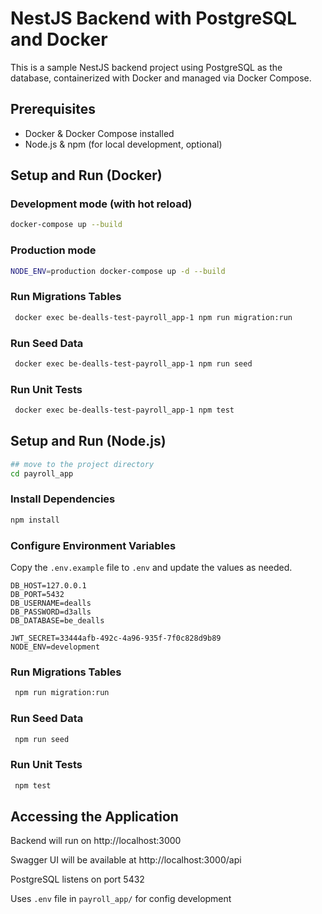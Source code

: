 # NestJS Backend with PostgreSQL and Docker

This is a sample NestJS backend project using PostgreSQL as the database, containerized with Docker and managed via Docker Compose.

## Prerequisites

- Docker & Docker Compose installed
- Node.js & npm (for local development, optional)

## Setup and Run (Docker)

### Development mode (with hot reload)

```bash
docker-compose up --build
```
### Production mode

```bash
NODE_ENV=production docker-compose up -d --build
```

### Run Migrations Tables
```bash
 docker exec be-dealls-test-payroll_app-1 npm run migration:run
```
### Run Seed Data
```bash
 docker exec be-dealls-test-payroll_app-1 npm run seed
```

### Run Unit Tests
```bash
 docker exec be-dealls-test-payroll_app-1 npm test
```


## Setup and Run (Node.js)

```bash
## move to the project directory
cd payroll_app
```

### Install Dependencies

```bash
npm install
```

### Configure Environment Variables
Copy the `.env.example` file to `.env` and update the values as needed.

```dotenv
DB_HOST=127.0.0.1
DB_PORT=5432
DB_USERNAME=dealls
DB_PASSWORD=d3alls
DB_DATABASE=be_dealls

JWT_SECRET=33444afb-492c-4a96-935f-7f0c828d9b89
NODE_ENV=development
```

### Run Migrations Tables
```bash
 npm run migration:run
```
### Run Seed Data
```bash
 npm run seed
```

### Run Unit Tests
```bash
 npm test
```

## Accessing the Application
Backend will run on http://localhost:3000

Swagger UI will be available at http://localhost:3000/api

PostgreSQL listens on port 5432

Uses `.env` file in `payroll_app/` for config development
